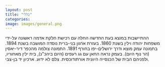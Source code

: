 ```yaml
---
layout: post
title: "כללי"
categories:
image: images/general.png
---
```

ההתיישבות במוצא בעת החדשה החלה עם רכישת חלקת אדמה ראשונה על-ידי משפחות יהודה וילין בשנת 1860. בעזרת ארגון בני-ברית נוסדה המושבה בשנת 1894.
בתמונה עמק מוצא ודרך ירושלים-יפו  בחורף 1891. התמונה צולמה מהכפר דיר-יאסין (הר נוף היום). בעמק נראה החאן עם גג רעפים (היום ביהכ"נ), בית ילין מאחוריו, ולפניהם הבית של הכנסייה היוונית אורתודוכסית. צלם לא ידוע. ארכיון יד בן-צבי.
